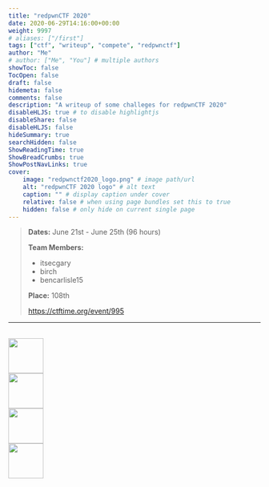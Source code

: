 ```yaml
---
title: "redpwnCTF 2020"
date: 2020-06-29T14:16:00+00:00
weight: 9997
# aliases: ["/first"]
tags: ["ctf", "writeup", "compete", "redpwnctf"]
author: "Me"
# author: ["Me", "You"] # multiple authors
showToc: false
TocOpen: false
draft: false
hidemeta: false
comments: false
description: "A writeup of some challeges for redpwnCTF 2020"
disableHLJS: true # to disable highlightjs
disableShare: false
disableHLJS: false
hideSummary: true
searchHidden: false
ShowReadingTime: true
ShowBreadCrumbs: true
ShowPostNavLinks: true
cover:
    image: "redpwnctf2020_logo.png" # image path/url
    alt: "redpwnCTF 2020 logo" # alt text
    caption: "" # display caption under cover
    relative: false # when using page bundles set this to true
    hidden: false # only hide on current single page
---
```


> **Dates:** June 21st - June 25th (96 hours)
>
> **Team Members:**
> - itsecgary
> - birch
> - bencarlisle15
>
> **Place:** 108th
>
> https://ctftime.org/event/995
---

<br>
<a href="https://www.itsecgary.com/crypto/redpwnctf2020">
    <img src="/img/crypto.png" height="70" class="border">
</a>
<br>
<a href="https://www.itsecgary.com/misc/redpwnctf2020">
    <img src="/img/misc.png" height="70" class="border">
</a>
<br>
<a href="https://www.itsecgary.com/reversing/redpwnctf2020">
    <img src="/img/reversing.png" height="70" class="border">
</a>
<br>
<a href="https://www.itsecgary.com/webexp/redpwnctf2020">
    <img src="/img/web.png" height="70" class="border">
</a>


